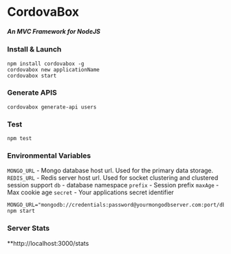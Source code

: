 # CordovaBox
##### An MVC Framework for NodeJS

### Install & Launch
```
npm install cordovabox -g
cordovabox new applicationName
cordovabox start 
```

### Generate APIS
```
cordovabox generate-api users
```

### Test
```
npm test
```

### Environmental Variables

`MONGO_URL` - Mongo database host url. Used for the primary data storage.
`REDIS_URL` - Redis server host url. Used for socket clustering and clustered session support
`db` - database namespace
`prefix` - Session prefix
`maxAge` - Max cookie age
`secret` - Your applications secret identifier
```
MONGO_URL="mongodb://credentials:password@yourmongodbserver.com:port/db" npm start
```
### Server Stats
**http://localhost:3000/stats

